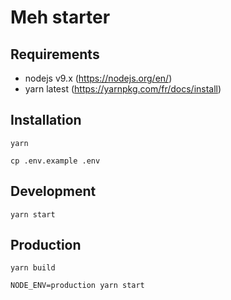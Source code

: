 # Meh starter

## Requirements

* nodejs v9.x (https://nodejs.org/en/)
* yarn latest (https://yarnpkg.com/fr/docs/install)

## Installation

```
yarn
```

```
cp .env.example .env
```

## Development

```
yarn start
```

## Production

```
yarn build
```

```
NODE_ENV=production yarn start
```

